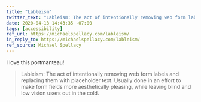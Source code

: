 ```yaml
---
title: "Lableism"
twitter_text: "Lableism: The act of intentionally removing web form labels and replacing them with placeholder text."
date: 2020-04-13 14:43:35 -07:00
tags: [accessibility]
ref_url: https://michaelspellacy.com/lableism/
in_reply_to: https://michaelspellacy.com/lableism/
ref_source: Michael Spellacy
---
```


I love this portmanteau!

> Lableism: The act of intentionally removing web form labels and replacing them with placeholder text. Usually done in an effort to make form fields more aesthetically pleasing, while leaving blind and low vision users out in the cold.